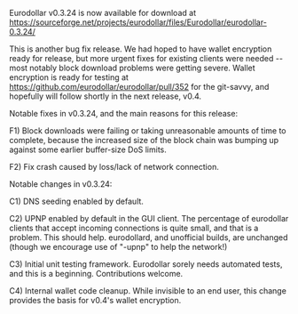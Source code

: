 Eurodollar v0.3.24 is now available for download at
https://sourceforge.net/projects/eurodollar/files/Eurodollar/eurodollar-0.3.24/

This is another bug fix release.  We had hoped to have wallet encryption ready for release, but more urgent fixes for existing clients were needed -- most notably block download problems were getting severe.  Wallet encryption is ready for testing at https://github.com/eurodollar/eurodollar/pull/352 for the git-savvy, and hopefully will follow shortly in the next release, v0.4.

Notable fixes in v0.3.24, and the main reasons for this release:

F1) Block downloads were failing or taking unreasonable amounts of time to complete, because the increased size of the block chain was bumping up against some earlier buffer-size DoS limits.

F2) Fix crash caused by loss/lack of network connection.

Notable changes in v0.3.24:

C1) DNS seeding enabled by default.

C2) UPNP enabled by default in the GUI client.  The percentage of eurodollar clients that accept incoming connections is quite small, and that is a problem.  This should help.  eurodollard, and unofficial builds, are unchanged (though we encourage use of "-upnp" to help the network!)

C3) Initial unit testing framework.  Eurodollar sorely needs automated tests, and this is a beginning.  Contributions welcome.

C4) Internal wallet code cleanup.  While invisible to an end user, this change provides the basis for v0.4's wallet encryption.
